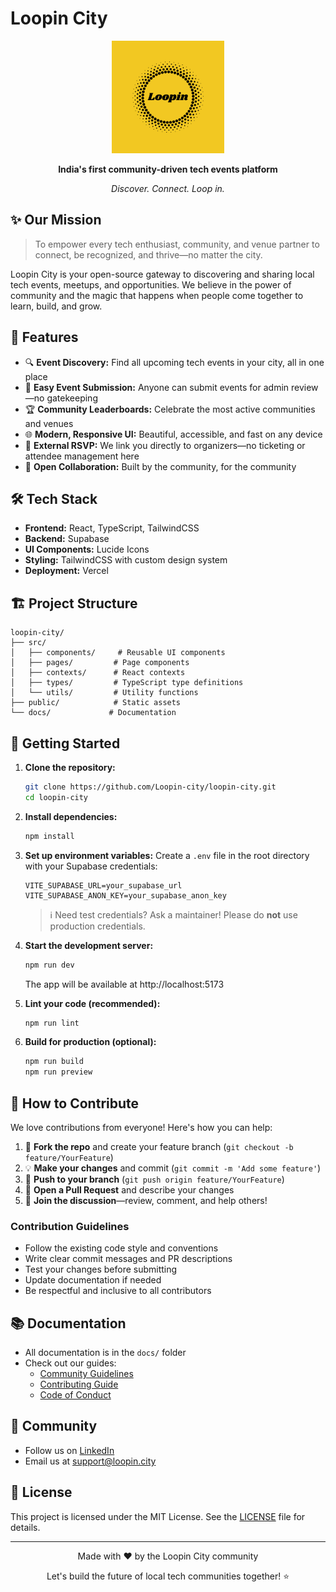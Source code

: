 # Loopin City

<div align="center">
  <img src="/public/loopin-favicon.svg" alt="Loopin City Favicon" width="180"/>
  <br/>
  <p><strong>India's first community-driven tech events platform</strong></p>
  <p><em>Discover. Connect. Loop in.</em></p>
</div>

## ✨ Our Mission

> To empower every tech enthusiast, community, and venue partner to connect, be recognized, and thrive—no matter the city.

Loopin City is your open-source gateway to discovering and sharing local tech events, meetups, and opportunities. We believe in the power of community and the magic that happens when people come together to learn, build, and grow.

## 🚀 Features

- 🔍 **Event Discovery:** Find all upcoming tech events in your city, all in one place
- 📝 **Easy Event Submission:** Anyone can submit events for admin review—no gatekeeping
- 🏆 **Community Leaderboards:** Celebrate the most active communities and venues
- 🌐 **Modern, Responsive UI:** Beautiful, accessible, and fast on any device
- 🔗 **External RSVP:** We link you directly to organizers—no ticketing or attendee management here
- 🤝 **Open Collaboration:** Built by the community, for the community

## 🛠️ Tech Stack

- **Frontend:** React, TypeScript, TailwindCSS
- **Backend:** Supabase
- **UI Components:** Lucide Icons
- **Styling:** TailwindCSS with custom design system
- **Deployment:** Vercel

## 🏗️ Project Structure

```
loopin-city/
├── src/
│   ├── components/     # Reusable UI components
│   ├── pages/         # Page components
│   ├── contexts/      # React contexts
│   ├── types/         # TypeScript type definitions
│   └── utils/         # Utility functions
├── public/            # Static assets
└── docs/             # Documentation
```

## 🚀 Getting Started

1. **Clone the repository:**
   ```bash
   git clone https://github.com/Loopin-city/loopin-city.git
   cd loopin-city
   ```

2. **Install dependencies:**
   ```bash
   npm install
   ```

3. **Set up environment variables:**
   Create a `.env` file in the root directory with your Supabase credentials:
   ```
   VITE_SUPABASE_URL=your_supabase_url
   VITE_SUPABASE_ANON_KEY=your_supabase_anon_key
   ```
   > ℹ️ Need test credentials? Ask a maintainer! Please do **not** use production credentials.

4. **Start the development server:**
   ```bash
   npm run dev
   ```
   The app will be available at http://localhost:5173

5. **Lint your code (recommended):**
   ```bash
   npm run lint
   ```

6. **Build for production (optional):**
   ```bash
   npm run build
   npm run preview
   ```

## 🤝 How to Contribute

We love contributions from everyone! Here's how you can help:

1. 🍴 **Fork the repo** and create your feature branch (`git checkout -b feature/YourFeature`)
2. 💡 **Make your changes** and commit (`git commit -m 'Add some feature'`)
3. 🚀 **Push to your branch** (`git push origin feature/YourFeature`)
4. 🔄 **Open a Pull Request** and describe your changes
5. 🙌 **Join the discussion**—review, comment, and help others!

### Contribution Guidelines

- Follow the existing code style and conventions
- Write clear commit messages and PR descriptions
- Test your changes before submitting
- Update documentation if needed
- Be respectful and inclusive to all contributors

## 📚 Documentation

- All documentation is in the `docs/` folder
- Check out our guides:
  - [Community Guidelines](docs/COMMUNITY_GUIDELINES.md)
  - [Contributing Guide](docs/CONTRIBUTING.md)
  - [Code of Conduct](docs/CODE_OF_CONDUCT.md)

## 🌈 Community

- Follow us on [LinkedIn](https://www.linkedin.com/company/city-loopin/)
- Email us at support@loopin.city

## 📄 License

This project is licensed under the MIT License. See the [LICENSE](LICENSE) file for details.

---

<div align="center">
  <p>Made with ❤️ by the Loopin City community</p>
  <p>Let's build the future of local tech communities together! ⭐</p>
</div> 
